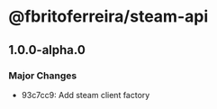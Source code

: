 # @fbritoferreira/steam-api

## 1.0.0-alpha.0

### Major Changes

- 93c7cc9: Add steam client factory
